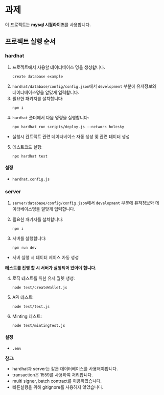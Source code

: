 # 과제

이 프로젝트는 **mysql 시퀄라이즈**를 사용합니다.

## 프로젝트 실행 순서

### hardhat

1. 프로젝트에서 사용할 데이터베이스 명을 생성합니다.
   ```
   create database example
   ```
2. `hardhat/database/config/config.json`에서 `development` 부분에 유저정보와 데이터베이스명을 알맞게 입력합니다.
3. 필요한 패키지를 설치합니다:
   ```
   npm i
   ```
4. `hardhat` 폴더에서 다음 명령을 실행합니다:
   ```
   npx hardhat run scripts/deploy.js --network holesky
   ```

- 실행시 컨트랙트 관련 데이터베이스 자동 생성 및 관련 데이터 생성

5. 테스트코드 실행:

   ```
   npx hardhat test
   ```

#### 설정

- `hardhat.config.js`

### server

1.  `server/database/config/config.json`에서 `development` 부분에 유저정보와 데이터베이스명을 알맞게 입력합니다.
2.  필요한 패키지를 설치합니다:

    ```
    npm i
    ```

3.  서버를 실행합니다:

    ```
    npm run dev
    ```

- 서버 실행 시 데이터 베이스 자동 생성

**테스트를 진행 할 시 서버가 실행되어 있어야 합니다.**

4. 로직 테스트를 위한 유저 월렛 생성:

   ```
   node test/createWallet.js
   ```

5. API 테스트:

   ```
   node test/test.js
   ```

6. Minting 테스트:

   ```
   node test/mintingTest.js
   ```

#### 설정

- `.env`

**참고:**

- hardhat과 server는 같은 데이터베이스를 사용해야합니다.
- transaction은 1559를 사용하여 처리합니다.
- multi signer, batch contract를 이용하였습니다.
- 빠른실행을 위해 gitignore를 사용하지 않았습니다.
